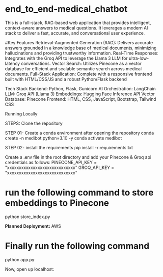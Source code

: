 # end_to_end-medical_chatbot
This is a full-stack, RAG-based web application that provides intelligent, context-aware answers to medical questions. It leverages a modern AI stack to deliver a fast, accurate, and conversational user experience.

#Key Features
Retrieval-Augmented Generation (RAG): Delivers accurate answers grounded in a knowledge base of medical documents, minimizing hallucinations and providing trustworthy information.
Real-Time Responses: Integrates with the Groq API to leverage the Llama 3 LLM for ultra-low-latency conversations.
Vector Search: Utilizes Pinecone as a vector database for efficient and scalable semantic search across medical documents.
Full-Stack Application: Complete with a responsive frontend built with HTML/CSS/JS and a robust Python/Flask backend

Tech Stack
Backend: Python, Flask, Gunicorn
AI Orchestration: LangChain
LLM: Groq API (Llama 3)
Embeddings: Hugging Face Inference API
Vector Database: Pinecone
Frontend: HTML, CSS, JavaScript, Bootstrap, Tailwind CSS

Running Locally

STEPS:
Clone the repository

STEP 01- Create a conda environment after opening the repository
conda create -n medibot python=3.10 -y
conda activate medibot

STEP 02- install the requirements
pip install -r requirements.txt

Create a .env file in the root directory and add your Pinecone & Groq api credentials as follows:
PINECONE_API_KEY = "xxxxxxxxxxxxxxxxxxxxxxxxxxxxx"
GROQ_API_KEY = "xxxxxxxxxxxxxxxxxxxxxxxxxxxxx"
 
# run the following command to store embeddings to Pinecone
python store_index.py

**Planned Deployment:** AWS

# Finally run the following command
python app.py

Now,
open up localhost:
